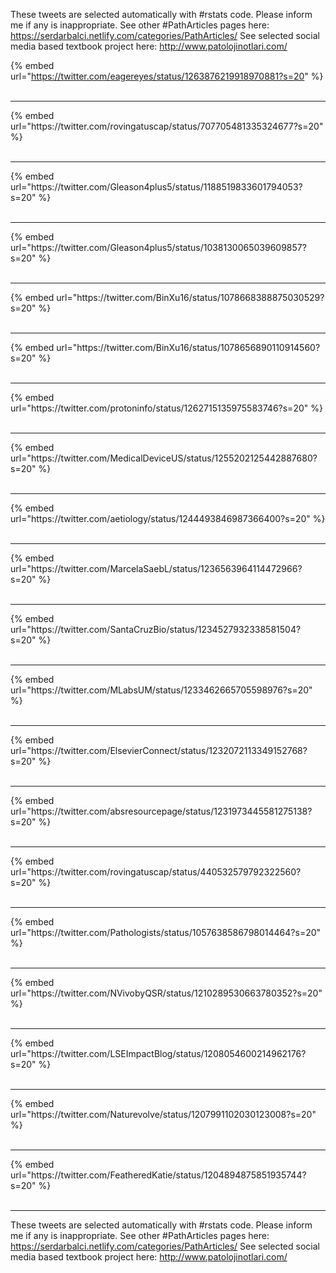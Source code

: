 

These tweets are selected automatically with #rstats code. Please inform me if any is inappropriate.
See other #PathArticles pages here: https://serdarbalci.netlify.com/categories/PathArticles/ 
See selected social media based textbook project here: http://www.patolojinotlari.com/

{% embed url="https://twitter.com/eagereyes/status/1263876219918970881?s=20" %}<br>
<br>
<hr>
{% embed url="https://twitter.com/rovingatuscap/status/707705481335324677?s=20" %}<br>
<br>
<hr>
{% embed url="https://twitter.com/Gleason4plus5/status/1188519833601794053?s=20" %}<br>
<br>
<hr>
{% embed url="https://twitter.com/Gleason4plus5/status/1038130065039609857?s=20" %}<br>
<br>
<hr>
{% embed url="https://twitter.com/BinXu16/status/1078668388875030529?s=20" %}<br>
<br>
<hr>
{% embed url="https://twitter.com/BinXu16/status/1078656890110914560?s=20" %}<br>
<br>
<hr>
{% embed url="https://twitter.com/protoninfo/status/1262715135975583746?s=20" %}<br>
<br>
<hr>
{% embed url="https://twitter.com/MedicalDeviceUS/status/1255202125442887680?s=20" %}<br>
<br>
<hr>
{% embed url="https://twitter.com/aetiology/status/1244493846987366400?s=20" %}<br>
<br>
<hr>
{% embed url="https://twitter.com/MarcelaSaebL/status/1236563964114472966?s=20" %}<br>
<br>
<hr>
{% embed url="https://twitter.com/SantaCruzBio/status/1234527932338581504?s=20" %}<br>
<br>
<hr>
{% embed url="https://twitter.com/MLabsUM/status/1233462665705598976?s=20" %}<br>
<br>
<hr>
{% embed url="https://twitter.com/ElsevierConnect/status/1232072113349152768?s=20" %}<br>
<br>
<hr>
{% embed url="https://twitter.com/absresourcepage/status/1231973445581275138?s=20" %}<br>
<br>
<hr>
{% embed url="https://twitter.com/rovingatuscap/status/440532579792322560?s=20" %}<br>
<br>
<hr>
{% embed url="https://twitter.com/Pathologists/status/1057638586798014464?s=20" %}<br>
<br>
<hr>
{% embed url="https://twitter.com/NVivobyQSR/status/1210289530663780352?s=20" %}<br>
<br>
<hr>
{% embed url="https://twitter.com/LSEImpactBlog/status/1208054600214962176?s=20" %}<br>
<br>
<hr>
{% embed url="https://twitter.com/Naturevolve/status/1207991102030123008?s=20" %}<br>
<br>
<hr>
{% embed url="https://twitter.com/FeatheredKatie/status/1204894875851935744?s=20" %}<br>
<br>
<hr>


These tweets are selected automatically with #rstats code. Please inform me if any is inappropriate.
See other #PathArticles pages here: https://serdarbalci.netlify.com/categories/PathArticles/ 
See selected social media based textbook project here: http://www.patolojinotlari.com/
